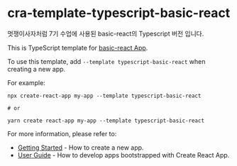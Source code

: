 # cra-template-typescript-basic-react

멋쟁이사자처럼 7기 수업에 사용된 basic-react의 Typescript 버전 입니다.

This is TypeScript template for [basic-react App](https://www.npmjs.com/package/cra-template-basic-react).

To use this template, add `--template typescript-basic-react` when creating a new app.

For example:

```
npx create-react-app my-app --template typescript-basic-react

# or

yarn create react-app my-app --template typescript-basic-react
```

For more information, please refer to:

- [Getting Started](https://create-react-app.dev/docs/getting-started/) \- How to create a new app.
- [User Guide](https://create-react-app.dev/) \- How to develop apps bootstrapped with Create React App.
